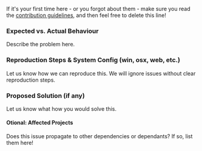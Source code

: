 If it's your first time here - or you forgot about them - make sure you read the [contribution guidelines](https://github.com/speckleworks/SpeckleOrg/blob/master/CONTRIBUTING.md), and then feel free to delete this line! 

### Expected vs. Actual Behaviour

Describe the problem here. 

### Reproduction Steps & System Config (win, osx, web, etc.)

Let us know how we can reproduce this. We will ignore issues without clear reproduction steps. 

### Proposed Solution (if any)

Let us know what how you would solve this. 

#### Otional: Affected Projects

Does this issue propagate to other dependencies or dependants? If so, list them here!
